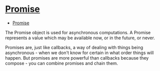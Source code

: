 # [Promise](https://spring.io/understanding/javascript-promises)
+ [Promise](https://www.youtube.com/watch?v=2d7s3spWAzo)

The Promise object is used for asynchronous computations. A Promise represents a value which may be available now, or in the future, or never.

Promises are, just like callbacks, a way of dealing with things being asynchronous - when we don't know for certain in what order things will happen. But promises are more powerful than callbacks because they compose - you can combine promises and chain them.
